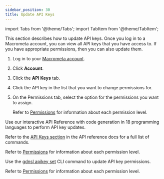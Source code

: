 ```yaml
---
sidebar_position: 30
title: Update API Keys
---
```


import Tabs from '@theme/Tabs';
import TabItem from '@theme/TabItem';

This section describes how to update API keys. Once you log in to a Macrometa account, you can view all API keys that you have access to. If you have appropriate permissions, then you can also update them.

<Tabs groupId="operating-systems">
<TabItem value="console" label="Web Console">

1. Log in to your [Macrometa account](https://auth.paas.macrometa.io/).
1. Click **Account**.
1. Click the **API Keys** tab.
1. Click the API key in the list that you want to change permissions for.
1. On the Permissions tab, select the option for the permissions you want to assign.

   Refer to [Permissions](../permissions/index.md) for information about each permission level.

</TabItem>
<TabItem value="api" label="REST API">

Use our interactive API Reference with code generation in 18 programming languages to perform API key updates.

Refer to the [API Keys section](https://macrometa.com/docs/api#/operations/ValidateApiKey) in the API reference docs for a full list of commands.

Refer to [Permissions](index.md) for information about each permission level.

</TabItem>
<TabItem value="cli" label="CLI">

Use the [gdnsl apikey set](../../cli/api-key-cli.md#gdnsl-apikey-set) CLI command to update API key permissions.

Refer to [Permissions](../permissions/index.md) for information about each permission level.

</TabItem>
</Tabs>
